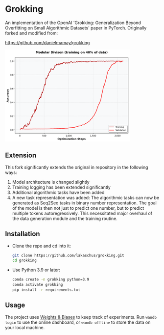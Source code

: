 # Grokking

An implementation of the OpenAI 'Grokking: Generalization Beyond Overfitting on Small Algorithmic Datasets' paper in PyTorch. Originally forked and modified from:

https://github.com/danielmamay/grokking

<img src="figures/grokking.png" height="300">

## Extension

This fork significantly extends the original in repository in the following ways:

1. Model architecture is changed slightly
2. Training logging has been extended significantly
3. Additional algorithmic tasks have been added
4. A new task representation was added: The algorithmic tasks can now be generated as Seq2Seq tasks in binary number representation. The goal of the model is then not just to predict one number, but to predict multiple tokens autoregressively. This necessitated major overhaul of the data generation module and the training routine.

## Installation

* Clone the repo and cd into it:
    ```bash
    git clone https://github.com/lakaschus/grokking.git
    cd grokking
    ```
* Use Python 3.9 or later:
    ```bash
    conda create -n grokking python=3.9
    conda activate grokking
    pip install -r requirements.txt
    ```

## Usage

The project uses [Weights & Biases](https://wandb.ai/site) to keep track of experiments. Run `wandb login` to use the online dashboard, or `wandb offline` to store the data on your local machine.


